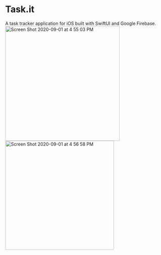 # Task.it
A task tracker application for iOS built with SwiftUI and Google Firebase.
<br>
<img width="362" alt="Screen Shot 2020-09-01 at 4 55 03 PM" src="https://user-images.githubusercontent.com/29238419/91905253-3eab5a00-ec74-11ea-81c7-dabab048b24f.png">
<br>
<img width="344" alt="Screen Shot 2020-09-01 at 4 56 58 PM" src="https://user-images.githubusercontent.com/29238419/91905258-41a64a80-ec74-11ea-86c2-efa65157e813.png">
